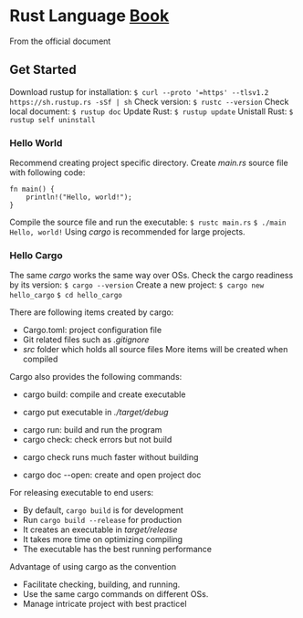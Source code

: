 # Rust Language [Book](https://doc.rust-lang.org/book/title-page.html)
From the official document

## Get Started
Download rustup for installation:
`$ curl --proto '=https' --tlsv1.2 https://sh.rustup.rs -sSf | sh`
Check version:
`$ rustc --version`
Check local document:
`$ rustup doc`
Update Rust:
`$ rustup update`
Unistall Rust:
`$ rustup self uninstall`

### Hello World
Recommend creating project specific directory.
Create *main.rs* source file with following code:
```
fn main() {
    println!("Hello, world!");
}
```
Compile the source file and run the executable:
`$ rustc main.rs`
`$ ./main`
`Hello, world!`
Using *cargo* is recommended for large projects.

### Hello Cargo
The same *cargo* works the same way over OSs.
Check the cargo readiness by its version:
`$ cargo --version`
Create a new project:
`$ cargo new hello_cargo`
`$ cd hello_cargo`

There are following items created by cargo:
* Cargo.toml: project configuration file
* Git related files such as *.gitignore*
* *src* folder which holds all source files
More items will be created when compiled

Cargo also provides the following commands:
* cargo build: compile and create executable
+ cargo put executable in *./target/debug*
* cargo run: build and run the program
* cargo check: check errors but not build
+ cargo check runs much faster without building
* cargo doc --open: create and open project doc

For releasing executable to end users:
* By default, `cargo build` is for development
* Run `cargo build --release` for production
* It creates an executable in *target/release*
* It takes more time on optimizing compiling
* The executable has the best running performance

Advantage of using cargo as the convention
* Facilitate checking, building, and running.
* Use the same cargo commands on different OSs.
* Manage intricate project with best practicel